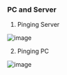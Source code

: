### PC and Server

1. Pinging Server

![image](https://user-images.githubusercontent.com/83855603/201529493-970cb7ce-cee6-427b-8c42-87021e674a7c.png)

2. Pinging PC

![image](https://user-images.githubusercontent.com/83855603/201529707-9acff2b3-a1e8-47d4-bfa8-9e8db4cea868.png)
